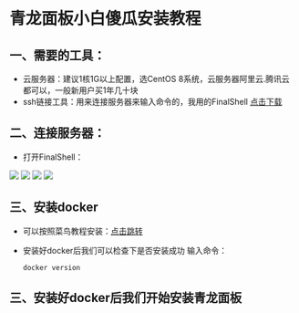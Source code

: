 # 青龙面板小白傻瓜安装教程

## 一、需要的工具：

* 云服务器：建议1核1G以上配置，选CentOS 8系统，云服务器阿里云.腾讯云都可以，一般新用户买1年几十块<br>
* ssh链接工具：用来连接服务器来输入命令的，我用的FinalShell  [点击下载](http://www.hostbuf.com/downloads/finalshell_install.exe)<br>

## 二、连接服务器：

* 打开FinalShell：

![](https://github.com/z115870/li3/blob/main/img/1.png)
![](https://github.com/z115870/li3/blob/main/img/2.png)
![](https://github.com/z115870/li3/blob/main/img/3.png)
![](https://github.com/z115870/li3/blob/main/img/4.png)

## 三、安装docker

* 可以按照菜鸟教程安装：[点击跳转](https://www.runoob.com/docker/centos-docker-install.html)<br>
* 安装好docker后我们可以检查下是否安装成功 输入命令：

      docker version
                                                                                 
## 三、安装好docker后我们开始安装青龙面板

